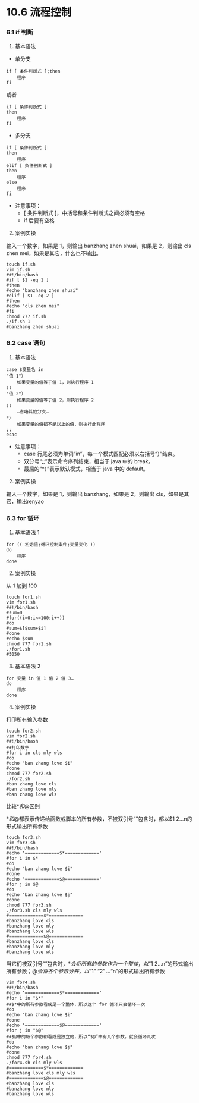 # 10.6 流程控制

### 6.1 if 判断

1. 基本语法

* 单分支

```shell
if [ 条件判断式 ];then
    程序
fi
```

或者

```shell
if [ 条件判断式 ]
then
    程序
fi
```

* 多分支

```shell
if [ 条件判断式 ]
then
    程序
elif [ 条件判断式 ]
then
    程序
else
    程序
fi
```

* 注意事项：
  - [ 条件判断式 ]，中括号和条件判断式之间必须有空格
  - if 后要有空格

2. 案例实操

输入一个数字，如果是 1，则输出 banzhang zhen shuai，如果是 2，则输出 cls zhen mei，如果是其它，什么也不输出。

```shell
touch if.sh
vim if.sh
##!/bin/bash
#if [ $1 -eq 1 ]
#then
#echo "banzhang zhen shuai"
#elif [ $1 -eq 2 ]
#then
#echo "cls zhen mei"
#fi
chmod 777 if.sh
./if.sh 1
#banzhang zhen shuai
```

### 6.2 case 语句

1. 基本语法

```shell
case $变量名 in
"值 1"）
    如果变量的值等于值 1，则执行程序 1
;;
"值 2"）
    如果变量的值等于值 2，则执行程序 2
;;
    …省略其他分支…
*）
    如果变量的值都不是以上的值，则执行此程序
;;
esac
```

* 注意事项：
  - case 行尾必须为单词“in”，每一个模式匹配必须以右括号“）”结束。
  - 双分号“;;”表示命令序列结束，相当于 java 中的 break。
  - 最后的“*）”表示默认模式，相当于 java 中的 default。

2. 案例实操

输入一个数字，如果是 1，则输出 banzhang，如果是 2，则输出 cls，如果是其它，输出renyao

### 6.3 for 循环

1. 基本语法 1

```shell
for (( 初始值;循环控制条件;变量变化 ))
do
    程序
done
```

2. 案例实操

从 1 加到 100

```shell
touch for1.sh
vim for1.sh
##!/bin/bash
#sum=0
#for((i=0;i<=100;i++))
#do
#sum=$[$sum+$i]
#done
#echo $sum
chmod 777 for1.sh
./for1.sh
#5050
```

3. 基本语法 2

```shell
for 变量 in 值 1 值 2 值 3…
do
    程序
done
``` 

4. 案例实操

打印所有输入参数

```shell
touch for2.sh
vim for2.sh
##!/bin/bash
##打印数字
#for i in cls mly wls
#do
#echo "ban zhang love $i"
#done
chmod 777 for2.sh
./for2.sh
#ban zhang love cls
#ban zhang love mly
#ban zhang love wls
```

比较$*和$@区别

$*和$@都表示传递给函数或脚本的所有参数，不被双引号“”包含时，都以$1 $2 …$n的形式输出所有参数

```shell
touch for3.sh
vim for3.sh
##!/bin/bash
#echo '=============$*============='
#for i in $*
#do
#echo "ban zhang love $i"
#done
#echo '=============$@============='
#for j in $@
#do
#echo "ban zhang love $j"
#done
chmod 777 for3.sh
./for3.sh cls mly wls
#=============$*=============
#banzhang love cls
#banzhang love mly
#banzhang love wls
#=============$@=============
#banzhang love cls
#banzhang love mly
#banzhang love wls
```

当它们被双引号“”包含时，$*会将所有的参数作为一个整体，以“$1 $2 …$n”的形式输出所有参数；$@会将各个参数分开，以“$1” “$2”…“$n”的形式输出所有参数

```shell
vim for4.sh
##!/bin/bash
#echo '=============$*============='
#for i in "$*"
##$*中的所有参数看成是一个整体，所以这个 for 循环只会循环一次
#do
#echo "ban zhang love $i"
#done
#echo '=============$@============='
#for j in "$@"
##$@中的每个参数都看成是独立的，所以“$@”中有几个参数，就会循环几次
#do
#echo "ban zhang love $j"
#done
chmod 777 for4.sh
./for4.sh cls mly wls
#=============$*=============
#banzhang love cls mly wls
#=============$@=============
#banzhang love cls
#banzhang love mly
#banzhang love wls
```